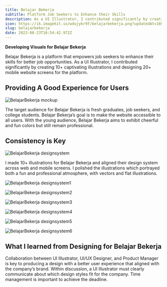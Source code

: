 ```yaml
---
title: Belajar Bekerja
subtitle: Platform Job Seekers to Enhance their Skills
description: As a UI Illustrator, I contributed significantly by creating 10+ captivating illustrations and designing 20+ mobile website screens for the platform. Additionally, I collaborated with Belajar Bekerja to elevate the overall design quality, ensuring a visually appealing and user-friendly experience both on the website and mobile screens. Together, our efforts aim to equip job seekers with the tools they need to succeed in their job search and career growth.
icon: https://ik.imagekit.io/wdujykr9f/belajarbekerja.png?updatedAt=1697212965114
slug: belajarbekerja
date: 2023-08-23T16:54:42.972Z
---
```


**Developing Visuals for Belajar Bekerja**

Belajar Bekerja is a platform that empowers job seekers to enhance their skills for better job opportunities. As a UI Illustrator, I contributed significantly by creating 10+ captivating illustrations and designing 20+ mobile website screens for the platform.

## Providing A Good Experience for Users

![BelajarBekerja mockup](https://ik.imagekit.io/wdujykr9f/frame1.png?updatedAt=1697210696393)

The target audience for Belajar Bekerja is fresh graduates, job seekers, and college students. Belajar Bekerja’s goal is to make the website accessible to all users. With the young audience, Belajar Bekerja aims to exhibit cheerful and fun colors but still remain professional.

## Consistency is Key

![BelajarBekerja designsystem](https://ik.imagekit.io/wdujykr9f/design%20system.png?updatedAt=1697211320818)

I made 10+ illustrations for Belajar Bekerja and aligned their design system across web and mobile screens. I polished the illustrations which portrayed both a fun and professional atmosphere, with vectors and flat illustrations.

![BelajarBekerja designsystem1](https://ik.imagekit.io/wdujykr9f/designsystem1.png?updatedAt=1697211867604)

![BelajarBekerja designsystem2](https://ik.imagekit.io/wdujykr9f/2.png?updatedAt=1697211793636)

![BelajarBekerja designsystem3](https://ik.imagekit.io/wdujykr9f/3.png?updatedAt=1697211794042)

![BelajarBekerja designsystem4](https://ik.imagekit.io/wdujykr9f/4.png?updatedAt=1697211794046)

![BelajarBekerja designsystem5](https://ik.imagekit.io/wdujykr9f/5.png?updatedAt=1697211793574)

![BelajarBekerja designsystem6](https://ik.imagekit.io/wdujykr9f/designsystem2.png?updatedAt=1697211464425)

## What I learned from Designing for Belajar Bekerja

Collaboration between UI Illustrator, UI/UX Designer, and Product Manager is key to producing a design with a better user experience that aligned with the company’s brand.
Within discussion, a UI Illustrator must clearly communicate about which design styles fit for the company.
Time management is important to achieve the deadline.
